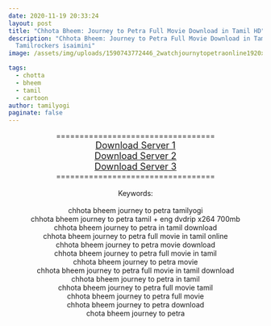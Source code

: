 ```yaml
---
date: 2020-11-19 20:33:24
layout: post
title: "Chhota Bheem: Journey to Petra Full Movie Download in Tamil HD"
description: "Chhota Bheem: Journey to Petra Full Movie Download in Tamil HD
  Tamilrockers isaimini"
image: /assets/img/uploads/1590743772446_2watchjournytopetraonline1920x1080_16x9images.jpg

tags:
  - chotta
  - bheem
  - tamil
  - cartoon
author: tamilyogi
paginate: false
---
```

<div style="text-align: center;">==================================</div><div style="text-align: center;"><span style="font-size: large;"><a href="https://drive.google.com/file/d/0B5Xs30i3YYQrRFB2VDFydF9JWWc/view">Download Server 1</a></span></div><div style="text-align: center;"><span style="font-size: large;"><a href="https://drive.google.com/file/d/0B5Xs30i3YYQrRFB2VDFydF9JWWc/view">Download Server 2</a></span></div><div style="text-align: center;"><span style="font-size: large;"><a href="https://drive.google.com/file/d/0B5Xs30i3YYQrRFB2VDFydF9JWWc/view">Download Server 3</a></span></div><div style="text-align: center;">==================================</div><div style="text-align: center;"><br /></div><div style="text-align: center;">Keywords:</div><div style="text-align: center;"><br /></div><div style="text-align: center;"><div>chhota bheem journey to petra tamilyogi</div><div>chhota bheem journey to petra tamil + eng dvdrip x264 700mb</div><div>chhota bheem journey to petra in tamil download</div><div>chhota bheem journey to petra full movie in tamil online</div><div>chhota bheem journey to petra movie download</div><div>chhota bheem journey to petra full movie in tamil</div><div>chhota bheem journey to petra movie</div><div>chhota bheem journey to petra full movie in tamil download</div><div>chhota bheem journey to petra in tamil</div><div>chhota bheem journey to petra full movie tamil</div><div>chhota bheem journey to petra full movie</div><div>chhota bheem journey to petra download</div><div>chota bheem journey to petra</div></div>